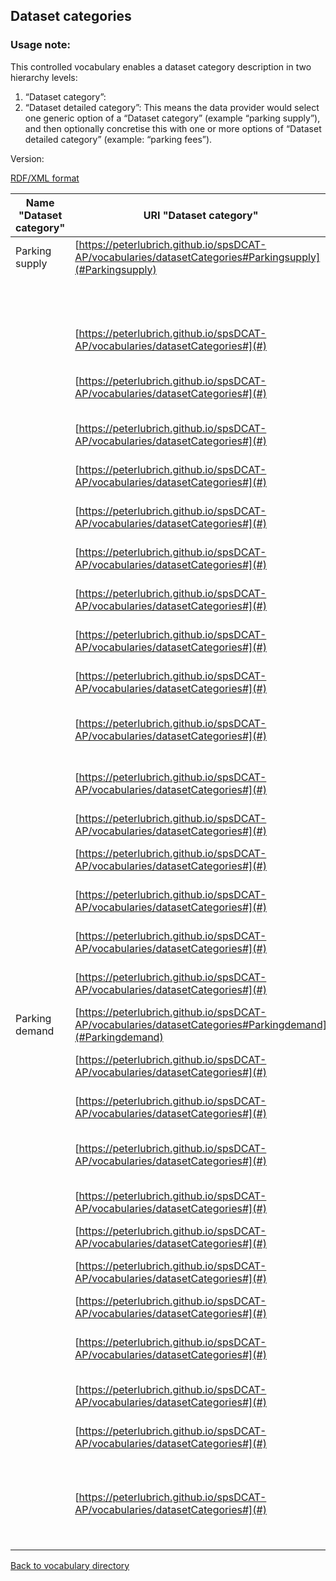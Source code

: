 ## Dataset categories

### Usage note: 
This controlled vocabulary enables a dataset category description in two hierarchy levels:
1. “Dataset category”: 
2. “Dataset detailed category”: 
This means the data provider would select one generic option of a “Dataset category” (example “parking supply”), and then optionally concretise this with one or more options of “Dataset detailed category” (example: “parking fees”).


Version:

[RDF/XML format](www.google.com)

Name "Dataset category" | URI "Dataset category" | Name  "Dataset detailed category" | URI  "Dataset detailed category" 
----------------------- | ---------------------- | --------------------------------- | -------------------------------- 
<a name="Parkingsupply"></a> Parking supply | [https://peterlubrich.github.io/spsDCAT-AP/vocabularies/datasetCategories#Parkingsupply](#Parkingsupply) | <a name="Parkingfacilityname"></a> Parking facility name | [https://peterlubrich.github.io/spsDCAT-AP/vocabularies/datasetCategory#Parkingfacilityname](#Parkingfacilityname)
|  |  | <a name="Parkingfacilitytype"></a> Parking facility type | [https://peterlubrich.github.io/spsDCAT-AP/vocabularies/datasetCategory#Parkingfacilitytype](#Parkingfacilitytype)
<a name=""></a>  | [https://peterlubrich.github.io/spsDCAT-AP/vocabularies/datasetCategories#](#) | <a name="Parkingfacilitylocation"></a> Parking facility location | [https://peterlubrich.github.io/spsDCAT-AP/vocabularies/datasetCategory#Parkingfacilitylocation](#Parkingfacilitylocation)
<a name=""></a>  | [https://peterlubrich.github.io/spsDCAT-AP/vocabularies/datasetCategories#](#) | <a name="Parkingfacilitydetails"></a> Parking facility details (dimensions, physical characteristics) | [https://peterlubrich.github.io/spsDCAT-AP/vocabularies/datasetCategory#Parkingfacilitydetails](#Parkingfacilitydetails)
<a name=""></a>  | [https://peterlubrich.github.io/spsDCAT-AP/vocabularies/datasetCategories#](#) | <a name="Parkingfacilitycapacity"></a> Parking facility capacity | [https://peterlubrich.github.io/spsDCAT-AP/vocabularies/datasetCategory#Parkingfacilitycapacity](#Parkingfacilitycapacity)
<a name=""></a>  | [https://peterlubrich.github.io/spsDCAT-AP/vocabularies/datasetCategories#](#) | <a name="Parkingfacilityhierarchy"></a> Parking facility hierarchy / grouping | [https://peterlubrich.github.io/spsDCAT-AP/vocabularies/datasetCategory#Parkingfacilityhierarchy](#Parkingfacilityhierarchy)
<a name=""></a>  | [https://peterlubrich.github.io/spsDCAT-AP/vocabularies/datasetCategories#](#) | <a name="Parkingfacilityentryexitlocations"></a> Parking facility entry / exit locations | [https://peterlubrich.github.io/spsDCAT-AP/vocabularies/datasetCategory#Parkingfacilityentryexitlocations](#Parkingfacilityentryexitlocations)
<a name=""></a>  | [https://peterlubrich.github.io/spsDCAT-AP/vocabularies/datasetCategories#](#) | <a name="Individualparkingspotlocations"></a> Individual parking spot locations | [https://peterlubrich.github.io/spsDCAT-AP/vocabularies/datasetCategory#Individualparkingspotlocations](#Individualparkingspotlocations)
<a name=""></a>  | [https://peterlubrich.github.io/spsDCAT-AP/vocabularies/datasetCategories#](#) | <a name="Parkingfaciltyoperator"></a> Parking facilty operator (name, contact information) | [https://peterlubrich.github.io/spsDCAT-AP/vocabularies/datasetCategory#Parkingfaciltyoperator](#Parkingfaciltyoperator)
<a name=""></a>  | [https://peterlubrich.github.io/spsDCAT-AP/vocabularies/datasetCategories#](#) | <a name="Parkingfacilitygeometry"></a> Parking facility geometry / layout | [https://peterlubrich.github.io/spsDCAT-AP/vocabularies/datasetCategory#Parkingfacilitygeometry](#Parkingfacilitygeometry)
<a name=""></a>  | [https://peterlubrich.github.io/spsDCAT-AP/vocabularies/datasetCategories#](#) | <a name="Parkingfacilityoperatingtimes"></a> Parking facility operating times | [https://peterlubrich.github.io/spsDCAT-AP/vocabularies/datasetCategory#Parkingfacilityoperatingtimes](#Parkingfacilityoperatingtimes)
<a name=""></a>  | [https://peterlubrich.github.io/spsDCAT-AP/vocabularies/datasetCategories#](#) | <a name="Parkingfacilityequipments"></a> Parking facility equipments and additional services (e.g., valet parking) | [https://peterlubrich.github.io/spsDCAT-AP/vocabularies/datasetCategory#Parkingfacilityequipments](#Parkingfacilityequipments)
<a name=""></a>  | [https://peterlubrich.github.io/spsDCAT-AP/vocabularies/datasetCategories#](#) | <a name="AssignmentRestrictions"></a> Assignment / restrictions to users/vehicles/times (PSM regulations) | [https://peterlubrich.github.io/spsDCAT-AP/vocabularies/datasetCategory#AssignmentRestrictions](#AssignmentRestrictions)
<a name=""></a>  | [https://peterlubrich.github.io/spsDCAT-AP/vocabularies/datasetCategories#](#) | <a name="ChargesRates"></a> Charges / Rates | [https://peterlubrich.github.io/spsDCAT-AP/vocabularies/datasetCategory#ChargesRates](#ChargesRates)
<a name=""></a>  | [https://peterlubrich.github.io/spsDCAT-AP/vocabularies/datasetCategories#](#) | <a name="Paymentmethods"></a> Payment methods | [https://peterlubrich.github.io/spsDCAT-AP/vocabularies/datasetCategory#Paymentmethods](#Paymentmethods)
<a name=""></a>  | [https://peterlubrich.github.io/spsDCAT-AP/vocabularies/datasetCategories#](#) | <a name="ticketvendorsticketmachines"></a> Location and details of ticket vendors or ticket machines | [https://peterlubrich.github.io/spsDCAT-AP/vocabularies/datasetCategory#ticketvendorsticketmachines](#ticketvendorsticketmachines)
<a name=""></a>  | [https://peterlubrich.github.io/spsDCAT-AP/vocabularies/datasetCategories#](#) | <a name="Routeinformation"></a> Route information | [https://peterlubrich.github.io/spsDCAT-AP/vocabularies/datasetCategory#Routeinformation](#Routeinformation)
<a name=""></a>  | [https://peterlubrich.github.io/spsDCAT-AP/vocabularies/datasetCategories#](#) | <a name="GenericTrafficManagementmessage"></a> Generic Traffic Management message/advice | [https://peterlubrich.github.io/spsDCAT-AP/vocabularies/datasetCategory#GenericTrafficManagementmessage](#GenericTrafficManagementmessage)
<a name="Parkingdemand"></a> Parking demand | [https://peterlubrich.github.io/spsDCAT-AP/vocabularies/datasetCategories#Parkingdemand](#Parkingdemand) | <a name="Genericparkingdemand"></a> Generic parking demand  (vehicles wishing to park)  | [https://peterlubrich.github.io/spsDCAT-AP/vocabularies/datasetCategory#Genericparkingdemand](#Genericparkingdemand)
<a name=""></a>  | [https://peterlubrich.github.io/spsDCAT-AP/vocabularies/datasetCategories#](#) | <a name="Numberofsearchingvehicles"></a> Number of searching vehicles | [https://peterlubrich.github.io/spsDCAT-AP/vocabularies/datasetCategory#Numberofsearchingvehicles](#Numberofsearchingvehicles)
<a name=""></a>  | [https://peterlubrich.github.io/spsDCAT-AP/vocabularies/datasetCategories#](#) | <a name="Parkingspaceavailability"></a> Parking space availability / occupancy | [https://peterlubrich.github.io/spsDCAT-AP/vocabularies/datasetCategory#Parkingspaceavailability](#Parkingspaceavailability)
<a name=""></a>  | [https://peterlubrich.github.io/spsDCAT-AP/vocabularies/datasetCategories#](#) | <a name="enteringLeavingvehicles"></a> Number or accumulation of entering/leaving vehicles | [https://peterlubrich.github.io/spsDCAT-AP/vocabularies/datasetCategory#enteringLeavingvehicles](#enteringLeavingvehicles)
<a name=""></a>  | [https://peterlubrich.github.io/spsDCAT-AP/vocabularies/datasetCategories#](#) | <a name="parkingsearchtime"></a> (Average) parking-search time | [https://peterlubrich.github.io/spsDCAT-AP/vocabularies/datasetCategory#parkingsearchtime](#parkingsearchtime)
<a name=""></a>  | [https://peterlubrich.github.io/spsDCAT-AP/vocabularies/datasetCategories#](#) | <a name="parkingduration"></a> (Average) parking duration | [https://peterlubrich.github.io/spsDCAT-AP/vocabularies/datasetCategory#parkingduration](#parkingduration)
<a name=""></a>  | [https://peterlubrich.github.io/spsDCAT-AP/vocabularies/datasetCategories#](#) | <a name="Parkingturnoverratio"></a> Parking turnover ratio | [https://peterlubrich.github.io/spsDCAT-AP/vocabularies/datasetCategory#Parkingturnoverratio](#Parkingturnoverratio)
<a name=""></a>  | [https://peterlubrich.github.io/spsDCAT-AP/vocabularies/datasetCategories#](#) | <a name="Probability"></a> Probability for a free parking space | [https://peterlubrich.github.io/spsDCAT-AP/vocabularies/datasetCategory#Probability](#Probability)
<a name=""></a>  | [https://peterlubrich.github.io/spsDCAT-AP/vocabularies/datasetCategories#](#) | <a name="parkingchoiceparameters"></a> Traveller's parking choice parameters (e.g., regarding parking location) | [https://peterlubrich.github.io/spsDCAT-AP/vocabularies/datasetCategory#parkingchoiceparameters](#parkingchoiceparameters)
<a name=""></a>  | [https://peterlubrich.github.io/spsDCAT-AP/vocabularies/datasetCategories#](#) | <a name="Ratioofillegallyparkedvehicles"></a> Ratio of illegally parked vehicles | [https://peterlubrich.github.io/spsDCAT-AP/vocabularies/datasetCategory#Ratioofillegallyparkedvehicles](#Ratioofillegallyparkedvehicles)
<a name=""></a>  | [https://peterlubrich.github.io/spsDCAT-AP/vocabularies/datasetCategories#](#) | <a name="Transactiondata"></a> Transaction data (e.g., number of sold tickets) | [https://peterlubrich.github.io/spsDCAT-AP/vocabularies/datasetCategory#Transactiondata](#Transactiondata)
<a name=""></a>  | [https://peterlubrich.github.io/spsDCAT-AP/vocabularies/datasetCategories#](#) | <a name="TravellersCharacteristics"></a> Traveller's characteristics (e.g., type of traveller, journey purpose, frequency of visit, origin and destination)  | [https://peterlubrich.github.io/spsDCAT-AP/vocabularies/datasetCategory#TravellersCharacteristics](#TravellersCharacteristics)




[Back to vocabulary directory](https://peterlubrich.github.io/spsDCAT-AP/vocabularies/)

